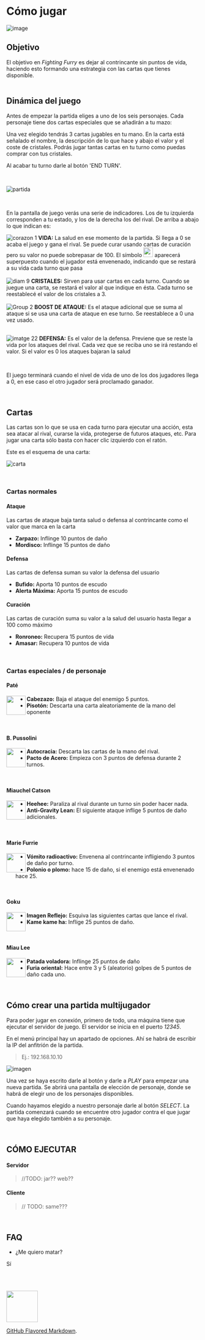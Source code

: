 # Cómo jugar

![image](https://user-images.githubusercontent.com/62404395/119480386-e52f1200-bd51-11eb-8374-c76b9740d175.png)
<br>


## Objetivo

El objetivo en _Fighting Furry_ es dejar al contrincante sin puntos de vida, haciendo esto formando una estrategia con las cartas que tienes disponible.
<br> <br>

## Dinámica del juego

Antes de empezar la partida eliges a uno de los seis personajes. Cada personaje tiene dos cartas especiales que se añadirán a tu mazo:

Una vez elegido tendrás 3 cartas jugables en tu mano. En la carta está señalado el nombre, la descripción de lo que hace y abajo el valor y el coste de cristales. Podrás jugar tantas cartas en tu turno como puedas comprar con tus cristales.

Al acabar tu turno darle al botón 'END TURN'.


<br>

![partida](https://user-images.githubusercontent.com/62404395/119748164-92aa3e80-be94-11eb-93ab-ccd79ba817a5.png)


<br>

En la pantalla de juego verás una serie de indicadores. Los de tu izquierda corresponden a tu estado, y los de la derecha los del rival.
De arriba a abajo lo que indican es:
<br>

![corazon 1](https://user-images.githubusercontent.com/62404395/119746942-f1ba8400-be91-11eb-95af-d59453af44b5.png)
**VIDA:**    La salud en ese momento de la partida. Si llega a 0 se acaba el juego y gana el rival. Se puede curar usando cartas de curación pero su valor no puede sobrepasar de 100. El símbolo <img src="https://user-images.githubusercontent.com/62404395/119478324-03940e00-bd50-11eb-810e-c39d203c2901.png" width=25> aparecerá superpuesto cuando el jugador está envenenado, indicando que se restará a su vida cada turno que pasa  <br><br>
![diam 9](https://user-images.githubusercontent.com/62404395/119746895-d3548880-be91-11eb-92cc-e4a04f6b7ba7.png)
**CRISTALES:**    Sirven para usar cartas en cada turno. Cuando se juegue una carta, se restará el valor al que indique en ésta. Cada turno se reestablecé el valor de los cristales a 3.<br><br>
![Group 2](https://user-images.githubusercontent.com/62404395/119746903-d8193c80-be91-11eb-9e66-69b73d1db78a.png)
 **BOOST DE ATAQUE:**   Es el ataque adicional que se suma al ataque si se usa una carta de ataque en ese turno. Se reestablece a 0 una vez usado. <br><br>

![imatge 22](https://user-images.githubusercontent.com/62404395/119746793-91c3dd80-be91-11eb-8770-9ff04283c363.png) **DEFENSA:**    Es el valor de la defensa. Previene que se reste la vida por los ataques del rival. Cada vez que se reciba uno se irá restando el valor. Si el valor es 0 los ataques bajaran la salud





<br>

El juego terminará cuando el nivel de vida de uno de los dos jugadores llega a 0, en ese caso el otro jugador será proclamado ganador.

<br>

## Cartas

Las cartas son lo que se usa en cada turno para ejecutar una acción, esta sea atacar al rival, curarse la vida, protegerse de futuros ataques, etc. Para jugar una carta sólo basta con hacer clic izquierdo con el ratón.

Este es el esquema de una carta:

![carta](https://user-images.githubusercontent.com/62404395/119485205-1827d480-bd57-11eb-8645-929d0c471520.png)

<br>

### Cartas normales

#### Ataque

Las cartas de ataque baja tanta salud o defensa al contrincante como el valor que marca en la carta

- **Zarpazo:** Inflinge 10 puntos de daño 
- **Mordisco:** Inflinge 15 puntos de daño 

#### Defensa

Las cartas de defensa suman su valor la defensa del usuario

- **Bufido:** Aporta 10 puntos de escudo 
- **Alerta Máxima:** Aporta 15 puntos de escudo

#### Curación

Las cartas de curación suma su valor a la salud del usuario hasta llegar a 100 como máximo

- **Ronroneo:** Recupera 15 puntos de vida
- **Amasar:** Recupera 10 puntos de vida 

<br>

### Cartas especiales / de personaje

#### Paté
<img src="https://user-images.githubusercontent.com/62404395/119474767-d003b480-bd4c-11eb-9631-1f36861e566f.png" width=50 align=left>

- **Cabezazo:** Baja el ataque del enemigo 5 puntos.
- **Pisotón:** Descarta una carta aleatoriamente de la mano del oponente

<br>

#### B. Pussolini
<img src="https://user-images.githubusercontent.com/62404395/119474730-c5e1b600-bd4c-11eb-9411-c1d1e5b56a9e.png" width=50 align=left>

- **Autocracia:** Descarta las cartas de la mano del rival.
- **Pacto de Acero:** Empieza con 3 puntos de defensa  durante 2 turnos.

<br>

#### Miauchel Catson
<img src="https://user-images.githubusercontent.com/62404395/119474974-fa557200-bd4c-11eb-90ab-9e1e25f4c6b7.png" width=50 align=left>

- **Heehee:** Paraliza al rival durante un turno sin poder hacer nada.
- **Anti-Gravity Lean:** El siguiente ataque inflige 5 puntos de daño adicionales.

<br>

#### Marie Furrie
<img src="https://user-images.githubusercontent.com/62404395/119474826-db56e000-bd4c-11eb-906d-59e90ac90c9c.png" width=50 align=left>

- **Vómito radioactivo:** Envenena al contrincante infligiendo 3 puntos de daño por turno.
- **Polonio o plomo:** hace 15 de daño, si el enemigo está envenenado hace 25. 

<br>

#### Goku
<img src="https://user-images.githubusercontent.com/62404395/119474268-4358f680-bd4c-11eb-854e-7ff489064fe1.png" width=50 align=left>

- **Imagen Reflejo:** Esquiva las siguientes cartas que lance el rival.
- **Kame kame ha:** Inflige 25 puntos de daño.

<br>

#### Miau Lee
<img src="https://user-images.githubusercontent.com/62404395/119474885-e873cf00-bd4c-11eb-8505-9767715d42e8.png" width=50 align=left>

- **Patada voladora:** Inflinge 25 puntos de daño
- **Furia oriental:**  Hace entre 3 y 5 (aleatorio) golpes de 5 puntos de daño cada uno.

<br>

## Cómo crear una partida multijugador

Para poder jugar en conexión, primero de todo, una máquina tiene que ejecutar el servidor de juego. El servidor se inicia en el puerto _12345_.

En el menú principal hay un apartado de opciones. Ahí se habrá de escribir la IP del anfitrión de la partida.
> Ej.: 192.168.10.10

![imagen](https://user-images.githubusercontent.com/62404395/119744846-2710a300-be8d-11eb-82a1-55b904284db1.png)


Una vez se haya escrito darle al botón y darle a _PLAY_ para empezar una nueva partida. Se abrirá una pantalla de elección de personaje, donde se habrá de elegir uno de los personajes disponibles.

Cuando hayamos elegido a nuestro personaje darle al botón _SELECT_. La partida comenzará cuando se encuentre otro jugador contra el que jugar que haya elegido también a su personaje.



<br>

## CÓMO EJECUTAR


#### Servidor

> //TODO:   jar?? web??

#### Cliente

> // TODO:   same???


<br>

## FAQ

- ¿Me quiero matar?

Sí

<!--haha html go-->
<br> <br>


<img src="https://user-images.githubusercontent.com/62404395/119477435-3e497680-bd4f-11eb-9bfc-0b9ef5a0f3af.png" width=82 align=center>




 [GitHub Flavored Markdown](https://guides.github.com/features/mastering-markdown/).
